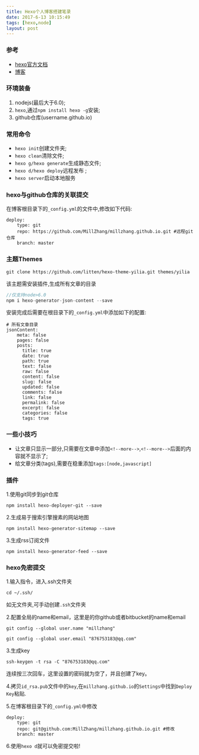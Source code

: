 ```yaml
---
title: Hexo个人博客搭建笔录
date: 2017-6-13 10:15:49
tags: [hexo,node]
layout: post
---
```


### 参考

* [hexo官方文档](https://hexo.io/zh-cn/docs/)
* [博客](http://baixin.io/2015/08/HEXO%E6%90%AD%E5%BB%BA%E4%B8%AA%E4%BA%BA%E5%8D%9A%E5%AE%A2/)

### 环境装备

1. nodejs(最后大于6.0);
2. `hexo`,通过`npm install hexo -g`安装;
3. github仓库(username.github.io)

<!-- more -->

### 常用命令

* `hexo init`创建文件夹;
* `hexo clean`清除文件;
* `hexo g/hexo generate`生成静态文件;
* `hexo d/hexo deploy`远程发布 ;
* `hexo server`启动本地服务

### hexo与github仓库的关联提交

在博客根目录下的`_config.yml`的文件中,修改如下代码:

```
deploy:
    type: git
    repo: https://github.com/MillZhang/millzhang.github.io.git #远程git仓库
    branch: master
```

### 主题Themes

```
git clone https://github.com/litten/hexo-theme-yilia.git themes/yilia
```

该主题需安装插件,生成所有文章的目录

```js
//仅支持node>6.0
npm i hexo-generator-json-content --save
```

安装完成后需要在根目录下的`_config.yml`中添加如下的配置:

```
# 所有文章目录
jsonContent:
    meta: false
    pages: false
    posts:
      title: true
      date: true
      path: true
      text: false
      raw: false
      content: false
      slug: false
      updated: false
      comments: false
      link: false
      permalink: false
      excerpt: false
      categories: false
      tags: true
```


### 一些小技巧

* 让文章只显示一部分,只需要在文章中添加`<!--more-->`,`<!--more-->`后面的内容就不显示了;
* 给文章分类(tags),需要在稳重添加`tags:[node,javascript]`

### 插件

1.使用git同步到git仓库

```
npm install hexo-deployer-git --save
```

2.生成易于搜索引擎搜素的网站地图

```
npm install hexo-generator-sitemap --save
```

3.生成rss订阅文件

```
npm install hexo-generator-feed --save
```

### hexo免密提交

1.输入指令，进入.ssh文件夹
```
cd ~/.ssh/
```
如无文件夹,可手动创建`.ssh`文件夹

2.配置全局的name和email，这里是的你github或者bitbucket的name和email

```
git config --global user.name "millzhang"  
  
git config --global user.email "876753183@qq.com"  
```

3.生成key

```
ssh-keygen -t rsa -C "876753183@qq.com" 
```

连续按三次回车，这里设置的密码就为空了，并且创建了key。

4.拷贝`id_rsa.pub`文件中的`key`,在`millzhang.github.io`的`Settings`中找到`Deploy Key`粘贴.

5.在博客根目录下的`_config.yml`中修改

```
deploy:
    type: git
    repo: git@github.com:MillZhang/millzhang.github.io.git #修改
    branch: master

```

6.使用`hexo d`就可以免密提交啦!